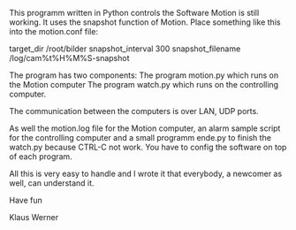 This programm written in Python controls the Software Motion is still working.
It uses the snapshot function of Motion.
Place something like this into the motion.conf file:

target_dir /root/bilder
snapshot_interval 300
snapshot_filename /log/cam%t%H%M%S-snapshot

The program has two components:
The program motion.py which runs on the Motion computer
The program watch.py which runs on the controlling computer.

The communication between the computers is over LAN, UDP ports.

As well the motion.log file for the Motion computer, an alarm sample script for the controlling computer
and a small programm ende.py to finish the watch.py because CTRL-C not work.
You have to config the software on top of each program.

All this is very easy to handle and I wrote it that everybody, a newcomer as well, can understand it.

Have fun

Klaus Werner


